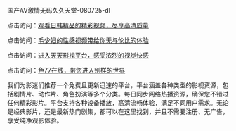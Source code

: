 国产AV激情无码久久天堂-080725-dl

点击访问：<a href="https://heiliaoe8ajia.pages.dev">观看日韩精品的精彩视频，尽享高清质量</a>

点击访问：<a href="https://heiliaoxqkkct.pages.dev">毛少妇的性感视频带给你无与伦比的体验</a>

点击访问：<a href="https://heiliaoxwd5i8.pages.dev">进入天天影视平台，感受浓烈的视觉快感</a>

点击访问：<a href="https://heiliaowzu4ur.pages.dev">色77在线，带您进入别样的世界</a>

我们为影迷们推荐一个免费且更新迅速的平台，平台涵盖各种类型的影视资源，包括剧情片、动作片、角色扮演等多个分类。每日同步网络热播资源，确保您不错过任何精彩影片。平台支持各种设备播放，高清流畅体验，满足不同用户需求。无论是经典影片，还是最新热门剧集，都可以在这里找到，并且不需要注册、无广告，享受纯净观影体验。

<span style="display:none;">[Canonical link](https://github.com/ai08072025/ai10 ）</span>
